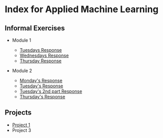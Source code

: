 # Index for Applied Machine Learning

## Informal Exercises
- Module 1
    - [Tuesdays Response](tues1.md)
    - [Wednesdays Response](wedn1.md)
    - [Thursday Response](https://eanelson01.github.io/DATA310/images/thurs1.html)

- Module 2
    - [Monday's Response](mon2.md)
    - [Tuesday's Response](tues2.md)
    - [Tuesday's 2nd part Response](tues2_2.md)
    - [Thursday's Response](thurs2.md)

## Projects

- [Project 1](project1.md)
- Project 3
